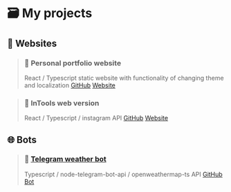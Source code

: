 # 🗃️ My projects


## 🤖 Websites

> ### 🔖 Personal portfolio website
> React / Typescript static website with functionality of changing theme and localization 
> [GitHub](https://github.com/unccoderr/unccoder.ru) [Website](https://unccoder.ru)

> ### 🔖 InTools web version
> React / Typescript / instagram API
> [GitHub](https://github.com/unccoderr/intools.client) [Website](https://intools.pro)

## 🌐 Bots

> ### 🔖 [Telegram weather bot](https://t.me/awersome_weather_bot)
> Typescript / node-telegram-bot-api / openweathermap-ts API
> [GitHub](https://github.com/unccoderr/telegram-weather-bot) [Bot](https://unccoder.ru)



